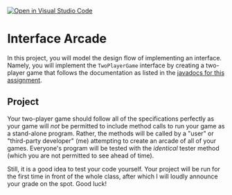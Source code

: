 [![Open in Visual Studio Code](https://classroom.github.com/assets/open-in-vscode-f059dc9a6f8d3a56e377f745f24479a46679e63a5d9fe6f495e02850cd0d8118.svg)](https://classroom.github.com/online_ide?assignment_repo_id=5768479&assignment_repo_type=AssignmentRepo)
# Interface Arcade

In this project, you will model the design flow of implementing an interface.
Namely, you will implement the `TwoPlayerGame` interface by creating a
two-player game that follows the documentation as listed in the 
[javadocs for this assignment](https://friendsbaltcs.github.io/docs/ACS/InterfaceArcade/).

## Project

Your two-player game should follow all of the specifications perfectly as your game will
_not_ be permitted to include method calls to run your game as a stand-alone program.
Rather, the methods will be called by a "user" or "third-party developer" (me) attempting
to create an arcade of all of your games. Everyone's program will be tested with the
_identical_ tester method (which you are not permitted to see ahead of time).

Still, it is a good idea to test your code yourself. Your project will be run for the first
time in front of the whole class, after which I will loudly announce your grade on the spot.
Good luck!